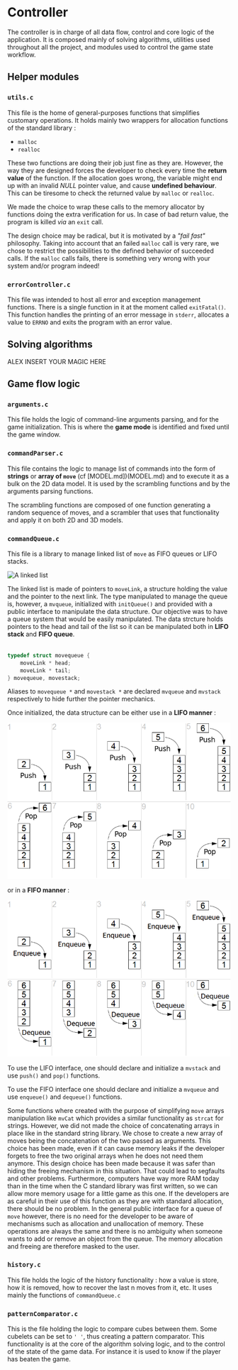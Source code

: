 # Controller
The controller is in charge of all data flow, control and core logic of the application. It is composed mainly of solving algorithms, utilities used throughout all the project, and modules used to control the game state workflow.

## Helper modules

### `utils.c`
This file is the home of general-purposes functions that simplifies customary operations.
It holds mainly two wrappers for allocation functions of the standard library :
* `malloc`
* `realloc`

These two functions are doing their job just fine as they are. However, the way they are designed forces the developer to check every time the **return value** of the function. If the allocation goes wrong, the variable might end up with an invalid _NULL_ pointer value, and cause **undefined behaviour**. This can be tiresome to check the returned value by `malloc` or `realloc`. 

We made the choice to wrap these calls to the memory allocator by functions doing the extra verification for us. In case of bad return value, the program is killed _via_ an `exit` call.

The design choice may be radical, but it is motivated by a _"fail fast"_ philosophy. Taking into account that an failed `malloc` call is very rare, we chose to restrict the possibilities to the defined behavior of succeeded calls. If the `malloc` calls fails, there is something very wrong with your system and/or program indeed!

### `errorController.c`
This file was intended to host all error and exception management functions.
There is a single function in it at the moment called `exitFatal()`. This function handles the printing of an error message in `stderr`, allocates a value to `ERRNO` and exits the program with an error value.


## Solving algorithms

ALEX INSERT YOUR MAGIC HERE

## Game flow logic
### `arguments.c`
This file holds the logic of command-line arguments parsing, and for the game initialization. This is where the **game mode** is identified and fixed until the game window.

### `commandParser.c`
This file contains the logic to manage list of commands into the form of  **strings** or **array of `move`** (cf [MODEL.md])(MODEL.md) and to execute it as a bulk on the 2D data model. It is used by the scrambling functions and by the arguments parsing functions. 

The scrambling functions are composed of one function generating a random sequence of moves, and a scrambler that uses that functionality and apply it on both 2D and 3D models.

### `commandQueue.c`
This file is a library to manage linked list of `move` as FIFO queues or LIFO stacks.

![A linked list](/home/remi/rubiksawesome/docs/img/linkedlist.png)

The linked list is made of pointers to `moveLink`, a structure holding the value and the pointer to the next link.
The type manipulated to manage the queue is, however, a `mvqueue`, initialized with `initQueue()` and provided with a public interface to manipulate the data structure. Our objective was to have a queue system that would be easily manipulated.
The data strcture holds pointers to the head and tail of the list so it can be manipulated both in **LIFO stack** and **FIFO queue**.
```c

typedef struct movequeue {
    moveLink * head;
    moveLink * tail;
} movequeue, movestack;
```

Aliases to `movequeue *` and `movestack *` are declared `mvqueue` and `mvstack` respectively to hide further the pointer mechanics.

Once initialized, the data structure can be either use in a **LIFO manner** :

![LIFO Stack](docs/img/LIFO.png)

or in a **FIFO manner** :

![FIFO queue](docs/img/FIFO.png)

To use the LIFO interface, one should declare and initialize a `mvstack` and use `push()` and `pop()` functions.

To use the FIFO interface one should declare and initialize a `mvqueue` and use `enqueue()` and `dequeue()` functions.



Some functions where created with the purpose of simplifying `move` arrays
manipulation like `mvCat` which provides a similar functionality as `strcat` for
strings. However, we did not made the choice of concatenating arrays in place
like in the standard string library. We chose to create a new array of moves
being the concatenation of the two passed as arguments. This choice has been
made, even if it can cause memory leaks if the developer forgets to free the two
original arrays when he does not need them anymore. This design choice has been
made because it was safer than hiding the freeing mechanism in this situation.
That could lead to segfaults and other problems. Furthermore, computers have way
more RAM today than in the time when the C standard library was first written,
so we can allow more memory usage for a little game as this one. If the
developers are as careful in their use of this function as they are with
standard allocation, there should be no problem.
In the general public interface for a queue of `move` however, there is no need
for the developer to be aware of mechanisms such as allocation and unallocation of memory. These operations are always the same and there is no ambiguity when someone wants to add or remove an object from the queue. The memory allocation and freeing are therefore masked to the user.

### `history.c`
This file holds the logic of the history functionality : how a value is store,
how it is removed, how to recover the last n moves from it, etc.
It uses mainly the functions of `commandQueue.c`

### `patternComparator.c`
This is the file holding the logic to compare cubes between them. Some cubelets
can be set to `' '`, thus creating a pattern comparator.
This functionality is at the core of the algorithm solving logic, and to the
control of the state of the game data. For instance it is used to know if the
player has beaten the game.
